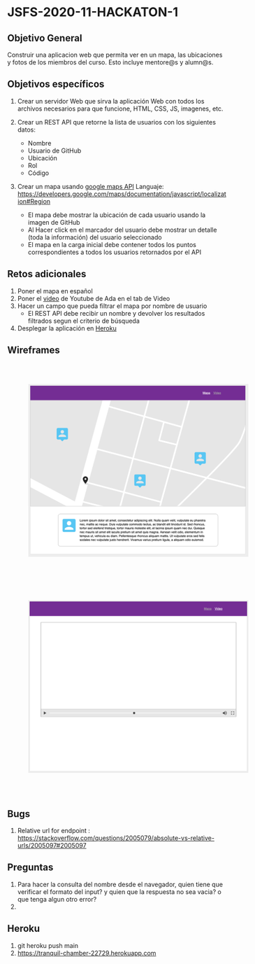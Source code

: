 # JSFS-2020-11-HACKATON-1

## Objetivo General

Construir una aplicacion web que permita ver en un mapa, las ubicaciones y fotos de los miembros del curso. Esto incluye mentore@s y alumn@s.

## Objetivos específicos

1. Crear un servidor Web que sirva la aplicación Web con todos los archivos necesarios para que funcione, HTML, CSS, JS, imagenes, etc.
1. Crear un REST API que retorne la lista de usuarios con los siguientes datos:

   - Nombre
   - Usuario de GitHub
   - Ubicación
   - Rol
   - Código

1. Crear un mapa usando [google maps API](https://developers.google.com/maps/documentation/javascript/overview#maps_map_simple-html)
Languaje: https://developers.google.com/maps/documentation/javascript/localization#Region

   - El mapa debe mostrar la ubicación de cada usuario usando la imagen de GitHub
   - Al Hacer click en el marcador del usuario debe mostrar un detalle (toda la información) del usuario seleccionado
   - El mapa en la carga inicial debe contener todos los puntos correspondientes a todos los usuarios retornados por el API

## Retos adicionales

1. Poner el mapa en español
1. Poner el [video](https://www.youtube.com/watch?v=aUu3OYkzXtw) de Youtube de Ada en el tab de Video
1. Hacer un campo que pueda filtrar el mapa por nombre de usuario
   - El REST API debe recibir un nombre y devolver los resultados filtrados segun el criterio de búsqueda
1. Desplegar la aplicación en [Heroku](https://devcenter.heroku.com/articles/deploying-nodejs)

## Wireframes

<img src="map-wireframe.png" width="900" style="padding: 3rem; margin: 0 auto"/>
<img src="video-wireframe.png" width="900" style="padding: 3rem; margin: 0 auto"/>

## Bugs
1. Relative url for endpoint : https://stackoverflow.com/questions/2005079/absolute-vs-relative-urls/2005097#2005097

## Preguntas
1. Para hacer la consulta del nombre desde el navegador, quien tiene 
que verificar el formato del input? y quien que la respuesta no sea vacia?
o que tenga algun otro error?
2. 

## Heroku
1. git heroku push main
2. https://tranquil-chamber-22729.herokuapp.com

